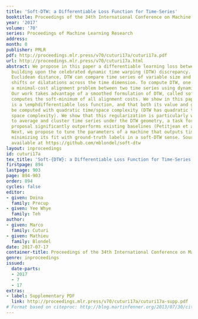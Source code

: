 ```yaml
---
title: 'Soft-DTW: a Differentiable Loss Function for Time-Series'
booktitle: Proceedings of the 34th International Conference on Machine Learning
year: '2017'
volume: '70'
series: Proceedings of Machine Learning Research
address: 
month: 0
publisher: PMLR
pdf: http://proceedings.mlr.press/v70/cuturi17a/cuturi17a.pdf
url: http://proceedings.mlr.press/v70/cuturi17a.html
abstract: We propose in this paper a differentiable learning loss between time series,
  building upon the celebrated dynamic time warping (DTW) discrepancy. Unlike the
  Euclidean distance, DTW can compare time series of variable size and is robust to
  shifts or dilatations across the time dimension. To compute DTW, one typically solves
  a minimal-cost alignment problem between two time series using dynamic programming.
  Our work takes advantage of a smoothed formulation of DTW, called soft-DTW, that
  computes the soft-minimum of all alignment costs. We show in this paper that soft-DTW
  is a \emphdifferentiable loss function, and that both its value and gradient can
  be computed with quadratic time/space complexity (DTW has quadratic time but linear
  space complexity). We show that this regularization is particularly well suited
  to average and cluster time series under the DTW geometry, a task for which our
  proposal significantly outperforms existing baselines (Petitjean et al., 2011).
  Next, we propose to tune the parameters of a machine that outputs time series by
  minimizing its fit with ground-truth labels in a soft-DTW sense. Source code is
  available at https://github.com/mblondel/soft-dtw
layout: inproceedings
id: cuturi17a
tex_title: 'Soft-{DTW}: a Differentiable Loss Function for Time-Series'
firstpage: 894
lastpage: 903
page: 894-903
order: 894
cycles: false
editor:
- given: Doina
  family: Precup
- given: Yee Whye
  family: Teh
author:
- given: Marco
  family: Cuturi
- given: Mathieu
  family: Blondel
date: 2017-07-17
container-title: Proceedings of the 34th International Conference on Machine Learning
genre: inproceedings
issued:
  date-parts:
  - 2017
  - 7
  - 17
extras:
- label: Supplementary PDF
  link: http://proceedings.mlr.press/v70/cuturi17a/cuturi17a-supp.pdf
# Format based on citeproc: http://blog.martinfenner.org/2013/07/30/citeproc-yaml-for-bibliographies/
---
```


